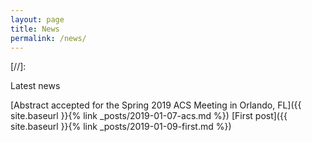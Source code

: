 ```yaml
---
layout: page
title: News
permalink: /news/
---
```


[//]: <amp-img width="600" height="300" layout="responsive" src="http://lorempixel.com/600/300/sports"></amp-img>

Latest news

[Abstract accepted for the Spring 2019 ACS Meeting in Orlando, FL]({{ site.baseurl }}{% link _posts/2019-01-07-acs.md %})
[First post]({{ site.baseurl }}{% link _posts/2019-01-09-first.md %})
